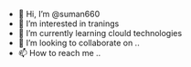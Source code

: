 - 👋 Hi, I’m @suman660
- 👀 I’m interested in tranings
- 🌱 I’m currently learning clould technologies
- 💞️ I’m looking to collaborate on ..
- 📫 How to reach me ..

<!---
suman660/suman660 is a ✨ special ✨ repository because its `README.md` (this file) appears on your GitHub profile.
You can click the Preview link to take a look at your changes.
--->
